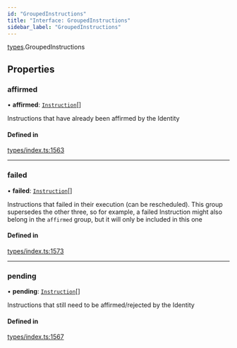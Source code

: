 ```yaml
---
id: "GroupedInstructions"
title: "Interface: GroupedInstructions"
sidebar_label: "GroupedInstructions"
---
```


[types](../../../modules/Types/Types.md).GroupedInstructions

## Properties

### affirmed

• **affirmed**: [`Instruction`](../../../classes/API/Entities/Instruction/Instruction.md)[]

Instructions that have already been affirmed by the Identity

#### Defined in

[types/index.ts:1563](https://github.com/PolymeshAssociation/polymesh-sdk/blob/95e180d2/src/types/index.ts#L1563)

___

### failed

• **failed**: [`Instruction`](../../../classes/API/Entities/Instruction/Instruction.md)[]

Instructions that failed in their execution (can be rescheduled).
  This group supersedes the other three, so for example, a failed Instruction
  might also belong in the `affirmed` group, but it will only be included in this one

#### Defined in

[types/index.ts:1573](https://github.com/PolymeshAssociation/polymesh-sdk/blob/95e180d2/src/types/index.ts#L1573)

___

### pending

• **pending**: [`Instruction`](../../../classes/API/Entities/Instruction/Instruction.md)[]

Instructions that still need to be affirmed/rejected by the Identity

#### Defined in

[types/index.ts:1567](https://github.com/PolymeshAssociation/polymesh-sdk/blob/95e180d2/src/types/index.ts#L1567)
